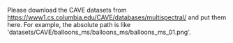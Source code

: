 Please download the CAVE datasets from https://www1.cs.columbia.edu/CAVE/databases/multispectral/ and put them here. For example, the absolute path is like 'datasets/CAVE/balloons_ms/balloons_ms/balloons_ms_01.png'.
